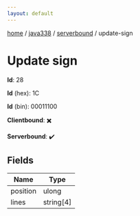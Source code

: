 ```yaml
---
layout: default
---
```


[home](/)  /  [java338](/protocol/java338)  /  [serverbound](/protocol/java338/serverbound)  /  update-sign

# Update sign

**Id**: 28

**Id** (hex): 1C

**Id** (bin): 00011100

**Clientbound**: ✖️

**Serverbound**: ✔️

## Fields

Name | Type
---|---
position | ulong
lines | string[4]
